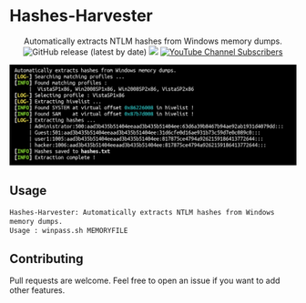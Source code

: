 # Hashes-Harvester

<p align="center">
    Automatically extracts NTLM hashes from Windows memory dumps.
    <br>
    <img alt="GitHub release (latest by date)" src="https://img.shields.io/github/v/release/p0dalirius/Hashes-Harvester">
    <a href="https://twitter.com/intent/follow?screen_name=podalirius_" title="Follow"><img src="https://img.shields.io/twitter/follow/podalirius_?label=Podalirius&style=social"></a>
    <a href="https://www.youtube.com/c/Podalirius_?sub_confirmation=1" title="Subscribe"><img alt="YouTube Channel Subscribers" src="https://img.shields.io/youtube/channel/subscribers/UCF_x5O7CSfr82AfNVTKOv_A?style=social"></a>
    <br>
</p>

![](./.github/example.png)

## Usage

```
Hashes-Harvester: Automatically extracts NTLM hashes from Windows memory dumps.
Usage : winpass.sh MEMORYFILE
```

## Contributing

Pull requests are welcome. Feel free to open an issue if you want to add other features.
